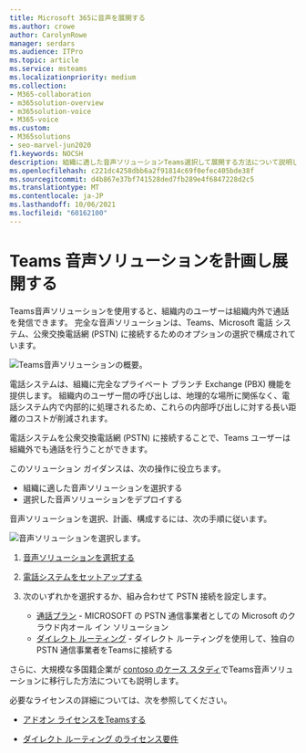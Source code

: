 ```yaml
---
title: Microsoft 365に音声を展開する
ms.author: crowe
author: CarolynRowe
manager: serdars
ms.audience: ITPro
ms.topic: article
ms.service: msteams
ms.localizationpriority: medium
ms.collection:
- M365-collaboration
- m365solution-overview
- m365solution-voice
- M365-voice
ms.custom:
- M365solutions
- seo-marvel-jun2020
f1.keywords: NOCSH
description: 組織に適した音声ソリューションTeams選択して展開する方法について説明します。
ms.openlocfilehash: c221dc4258dbb6a2f91814c69f0efec405bde38f
ms.sourcegitcommit: d4b867e37bf741528ded7fb289e4f6847228d2c5
ms.translationtype: MT
ms.contentlocale: ja-JP
ms.lasthandoff: 10/06/2021
ms.locfileid: "60162100"
---
```

# <a name="plan-and-deploy-a-teams-voice-solution"></a>Teams 音声ソリューションを計画し展開する

Teams音声ソリューションを使用すると、組織内のユーザーは組織内外で通話を発信できます。 完全な音声ソリューションは、Teams、Microsoft 電話 システム、公衆交換電話網 (PSTN) に接続するためのオプションの選択で構成されています。

![Teams音声ソリューションの概要。](..\media\solutions-architecture-center\voice-concepts.png)

電話システムは、組織に完全なプライベート ブランチ Exchange (PBX) 機能を提供します。 組織内のユーザー間の呼び出しは、地理的な場所に関係なく、電話システム内で内部的に処理されるため、これらの内部呼び出しに対する長い距離のコストが削減されます。  

電話システムを公衆交換電話網 (PSTN) に接続することで、Teams ユーザーは組織外でも通話を行うことができます。

このソリューション ガイダンスは、次の操作に役立ちます。

- 組織に適した音声ソリューションを選択する
- 選択した音声ソリューションをデプロイする

音声ソリューションを選択、計画、構成するには、次の手順に従います。

![音声ソリューションを選択します。](..\media\solutions-architecture-center\voice-solutions-overview-1.png)

1. [音声ソリューションを選択する](/MicrosoftTeams/cloud-voice-landing-page?bc=%2fmicrosoft-365%2fsolutions%2fbreadcrumb%2ftoc.json&toc=%2fmicrosoft-365%2fsolutions%2ftoc.json)

2. [電話システムをセットアップする](/microsoftteams/setting-up-your-phone-system?bc=%2fmicrosoft-365%2fsolutions%2fbreadcrumb%2ftoc.json&toc=%2fmicrosoft-365%2fsolutions%2ftoc.json)

3. 次のいずれかを選択するか、組み合わせて PSTN 接続を設定します。
   - [通話プラン](/microsoftteams/set-up-calling-plans?bc=%2fmicrosoft-365%2fsolutions%2fbreadcrumb%2ftoc.json&toc=%2fmicrosoft-365%2fsolutions%2ftoc.json) - MICROSOFT の PSTN 通信事業者としての Microsoft のクラウド内オール イン ソリューション
   - [ダイレクト ルーティング](/microsoftteams/direct-routing-configure?bc=%2fmicrosoft-365%2fsolutions%2fbreadcrumb%2ftoc.json&toc=%2fmicrosoft-365%2fsolutions%2ftoc.json) - ダイレクト ルーティングを使用して、独自の PSTN 通信事業者をTeamsに接続する 

さらに、大規模な多国籍企業が [contoso のケース スタディ](/MicrosoftTeams/voice-case-study-overview?bc=%2fmicrosoft-365%2fsolutions%2fbreadcrumb%2ftoc.json&toc=%2fmicrosoft-365%2fsolutions%2ftoc.json)でTeams音声ソリューションに移行した方法についても説明します。

必要なライセンスの詳細については、次を参照してください。

- [アドオン ライセンスをTeamsする](/microsoftteams/teams-add-on-licensing/microsoft-teams-add-on-licensing?bc=%2fmicrosoft-365%2fsolutions%2fbreadcrumb%2ftoc.json&tabs=enterprise#what-voice-features-are-available-with-my-plan/toc.json)

- [ダイレクト ルーティング のライセンス要件](/microsoftteams/direct-routing-plan?bc=%2fmicrosoft-365%2fsolutions%2fbreadcrumb%2ftoc.json#licensing-and-other-requirements/toc.json)